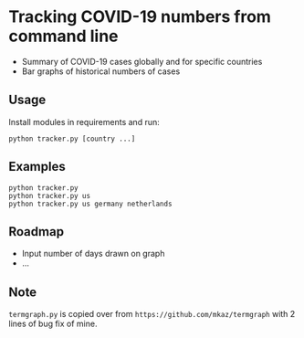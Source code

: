 # Tracking COVID-19 numbers from command line
- Summary of COVID-19 cases globally and for specific countries
- Bar graphs of historical numbers of cases

## Usage
Install modules in requirements and run:
```
python tracker.py [country ...]
```

## Examples
```
python tracker.py
python tracker.py us
python tracker.py us germany netherlands
```

## Roadmap
- Input number of days drawn on graph
- ...

## Note
`termgraph.py` is copied over from `https://github.com/mkaz/termgraph` with 2 lines of bug fix of mine.
